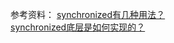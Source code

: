 参考资料：
[synchronized有几种用法？](https://www.toutiao.com/article/7084973304461083147/?log_from=7edae50a4468c_1650417067942)<br/>
[synchronized底层是如何实现的？](https://www.toutiao.com/article/7085975495283638824/?log_from=889e4364d5fe9_1650417725485)